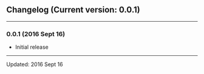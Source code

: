 ## Changelog (Current version: 0.0.1)

-----------------

### 0.0.1 (2016 Sept 16)

* Initial release

-----------------

Updated: 2016 Sept 16
